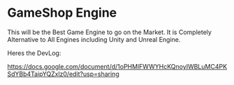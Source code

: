 # GameShop Engine

This will be the Best Game Engine to go on the Market.  It is Completely Alternative to All Engines including Unity and Unreal Engine.

Heres the DevLog:

https://docs.google.com/document/d/1oPHMlFWWYHcKQnoyIWBLuMC4PKSdYBb4TaipYQZxlz0/edit?usp=sharing
